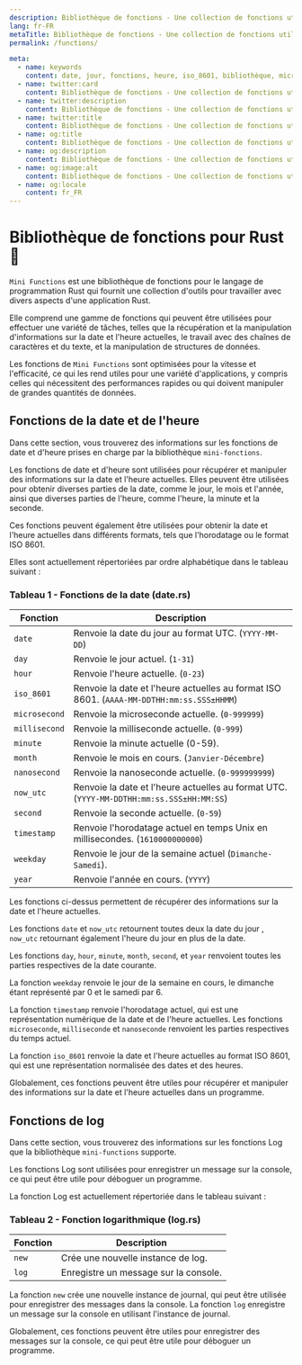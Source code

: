```yaml
---
description: Bibliothèque de fonctions - Une collection de fonctions utiles pour travailler avec divers aspects d'un programme Rust.
lang: fr-FR
metaTitle: Bibliothèque de fonctions - Une collection de fonctions utiles pour travailler avec divers aspects d'un programme Rust.
permalink: /functions/

meta:
  - name: keywords
    content: date, jour, fonctions, heure, iso_8601, bibliothèque, microseconde, milliseconde, mini-fonctions, minute, mois, nanoseconde, now_utc, rouille, seconde, heure, timestamp, utc, jour de la semaine, année
  - name: twitter:card
    content: Bibliothèque de fonctions - Une collection de fonctions utiles pour travailler avec divers aspects d'un programme Rust.
  - name: twitter:description
    content: Bibliothèque de fonctions - Une collection de fonctions utiles pour travailler avec divers aspects d'un programme Rust.
  - name: twitter:title
    content: Bibliothèque de fonctions - Une collection de fonctions utiles pour travailler avec divers aspects d'un programme Rust.
  - name: og:title
    content: Bibliothèque de fonctions - Une collection de fonctions utiles pour travailler avec divers aspects d'un programme Rust.
  - name: og:description
    content: Bibliothèque de fonctions - Une collection de fonctions utiles pour travailler avec divers aspects d'un programme Rust.
  - name: og:image:alt
    content: Bibliothèque de fonctions - Une collection de fonctions utiles pour travailler avec divers aspects d'un programme Rust.
  - name: og:locale
    content: fr_FR
---
```


# Bibliothèque de fonctions pour Rust 🦀

`Mini Functions` est une bibliothèque de fonctions pour le langage de
programmation Rust qui fournit une collection d'outils pour travailler
avec divers aspects d'une application Rust.

 Elle comprend une gamme de fonctions qui peuvent être utilisées pour
 effectuer une variété de tâches, telles que la récupération et la
 manipulation d'informations sur la date et l'heure actuelles, le
 travail avec des chaînes de caractères et du texte, et la manipulation
 de structures de données.

 Les fonctions de `Mini Functions` sont optimisées pour la vitesse et
 l'efficacité, ce qui les rend utiles pour une variété d'applications,
 y compris celles qui nécessitent des performances rapides ou qui
 doivent manipuler de grandes quantités de données.

## Fonctions de la date et de l'heure

Dans cette section, vous trouverez des informations sur les fonctions de
date et d'heure prises en charge par la bibliothèque `mini-fonctions`.

Les fonctions de date et d'heure sont utilisées pour récupérer et
manipuler des informations sur la date et l'heure actuelles. Elles
peuvent être utilisées pour obtenir diverses parties de la date, comme
le jour, le mois et l'année, ainsi que diverses parties de l'heure,
comme l'heure, la minute et la seconde.

Ces fonctions peuvent également être utilisées pour obtenir la date et
l'heure actuelles dans différents formats, tels que l'horodatage ou le
format ISO 8601.

Elles sont actuellement répertoriées par ordre alphabétique dans le
tableau suivant :

### Tableau 1 - Fonctions de la date (date.rs)

| Fonction | Description |
| -------- | ----------- |
| `date` | Renvoie la date du jour au format UTC. (`YYYY-MM-DD`) |
| `day` | Renvoie le jour actuel. (`1-31`) |
| `hour` | Renvoie l'heure actuelle. (`0-23`) |
| `iso_8601` | Renvoie la date et l'heure actuelles au format ISO 8601. (`AAAA-MM-DDTHH:mm:ss.SSS±HHMM`) |
| `microsecond` | Renvoie la microseconde actuelle. (`0-999999`) |
| `millisecond` | Renvoie la milliseconde actuelle. (`0-999`) |
| `minute` | Renvoie la minute actuelle (0-59).
| `month` | Renvoie le mois en cours. (`Janvier-Décembre`) |
| `nanosecond` | Renvoie la nanoseconde actuelle. (`0-999999999`) |
| `now_utc` | Renvoie la date et l'heure actuelles au format UTC. (`YYYY-MM-DDTHH:mm:ss.SSS±HH:MM:SS`) | |
| `second` | Renvoie la seconde actuelle. (`0-59`) |
| `timestamp` | Renvoie l'horodatage actuel en temps Unix en millisecondes. (`1610000000000`) |
| `weekday` | Renvoie le jour de la semaine actuel (`Dimanche-Samedi`).
| `year` | Renvoie l'année en cours. (`YYYY`) |

Les fonctions ci-dessus permettent de récupérer des informations sur la
date et l'heure actuelles.

Les fonctions `date` et `now_utc` retournent toutes deux la date du jour
, `now_utc` retournant également l'heure du jour en plus de la date.

Les fonctions `day`, `hour`, `minute`, `month`, `second`, et `year`
renvoient toutes les parties respectives de la date courante.

La fonction `weekday` renvoie le jour de la semaine en cours, le
dimanche étant représenté par 0 et le samedi par 6.

La fonction `timestamp` renvoie l'horodatage actuel, qui est une
représentation numérique de la date et de l'heure actuelles. Les
fonctions `microseconde`, `milliseconde` et `nanoseconde` renvoient les
parties respectives du temps actuel.

La fonction `iso_8601` renvoie la date et l'heure actuelles au format
ISO 8601, qui est une représentation normalisée des dates et des heures.

Globalement, ces fonctions peuvent être utiles pour récupérer et
manipuler des informations sur la date et l'heure actuelles dans un
programme.

## Fonctions de log

Dans cette section, vous trouverez des informations sur les fonctions
Log que la bibliothèque `mini-functions` supporte.

Les fonctions Log sont utilisées pour enregistrer un message sur la
console, ce qui peut être utile pour déboguer un programme.

La fonction Log est actuellement répertoriée dans le tableau suivant :

### Tableau 2 - Fonction logarithmique (log.rs)

| Fonction | Description |
| -------- | ----------- |
| `new` | Crée une nouvelle instance de log. |
| `log` | Enregistre un message sur la console. |

La fonction `new` crée une nouvelle instance de journal, qui peut être
utilisée pour enregistrer des messages dans la console. La fonction
`log` enregistre un message sur la console en utilisant l'instance de
journal.

Globalement, ces fonctions peuvent être utiles pour enregistrer des
messages sur la console, ce qui peut être utile pour déboguer un
programme.
